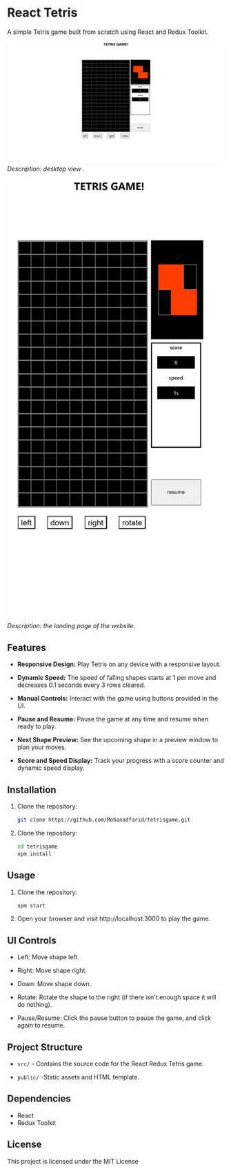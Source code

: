 # React Tetris

A simple Tetris game built from scratch using React and Redux Toolkit.

![desktop view](./public/screenShots/desktop%20view.png)
_Description: desktop view ._

![mobile view](./public/screenShots/mobile%20view.png)
_Description: the landing page of the website._

## Features

- **Responsive Design:** Play Tetris on any device with a responsive layout.

- **Dynamic Speed:** The speed of falling shapes starts at 1 per move and decreases 0.1 seconds every 3 rows cleared.

- **Manual Controls:** Interact with the game using buttons provided in the UI.

- **Pause and Resume:** Pause the game at any time and resume when ready to play.

- **Next Shape Preview:** See the upcoming shape in a preview window to plan your moves.

- **Score and Speed Display:** Track your progress with a score counter and dynamic speed display.

## Installation

1. Clone the repository:

   ```bash
   git clone https://github.com/Mohanadfarid/tetrisgame.git

   ```

2. Clone the repository:

   ```bash
   cd tetrisgame
   npm install
   ```

## Usage

1. Clone the repository:

   ```bash
   npm start

   ```

2. Open your browser and visit http://localhost:3000 to play the game.

## UI Controls

- Left: Move shape left.

- Right: Move shape right.

- Down: Move shape down.

- Rotate: Rotate the shape to the right (if there isn't enough space it will do nothing).

- Pause/Resume: Click the pause button to pause the game, and click again to resume.

## Project Structure

- `src/` - Contains the source code for the React Redux Tetris game.

- `public/` -Static assets and HTML template.

## Dependencies

- React
- Redux Toolkit

## License

This project is licensed under the MIT License
